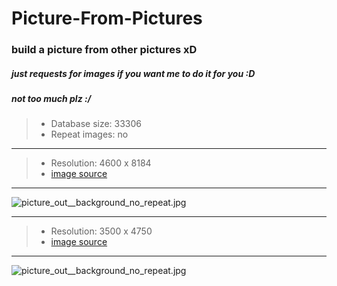 # Picture-From-Pictures

### build a picture from other pictures xD
##### just requests for images if you want me to do it for you :D
##### not too much plz :/
> - Database size: 33306
> - Repeat images: no
---
> - Resolution: 4600 x 8184
> - [image source](https://twitter.com/sukemyon_443/status/1030028596339822594)
---
![picture_out__background_no_repeat.jpg](https://github.com/Redcxx/Pictures-to-Picture/blob/master/picture_output/0.7.jpg "picture_out__background_no_repeat")

---
> - Resolution: 3500 x 4750
> - [image source](https://www.pixiv.net/member_illust.php?mode=medium&illust_id=70321968)
---
![picture_out__background_no_repeat.jpg](https://github.com/Redcxx/Pictures-to-Picture/blob/master/image_output/0.7.jpg "picture_out__background_no_repeat")